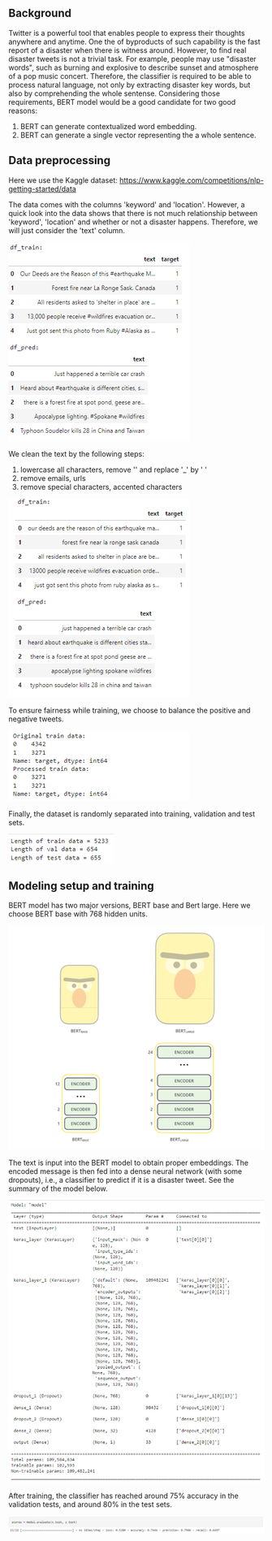 ## Background
Twitter is a powerful tool that enables people to express their thoughts anywhere and anytime. One the of byproducts of such capability is the fast report of a disaster when there is witness around. However, to find real disaster tweets is not a trivial task. For example, people may use "disaster words", such as burning and explosive to describe sunset and atmosphere of a pop music concert. Therefore, the classifier is required to be able to process natural language, not only by extracting disaster key words, but also by comprehending the whole sentense. Considering those requirements, BERT model would be a good candidate for two good reasons:

1. BERT can generate contextualized word embedding.
2. BERT can generate a single vector representing the a whole sentence.

## Data preprocessing
Here we use the Kaggle dataset: https://www.kaggle.com/competitions/nlp-getting-started/data

The data comes with the columns 'keyword' and 'location'. However, a quick look into the data shows that there is not much relationship between 'keyword', 'location' and whether or not a disaster happens. Therefore, we will just consider the 'text' column.

![](images/01_data_preprocessing_1.png)

We clean the text by the following steps:

1. lowercase all characters, remove '\' and replace '_' by ' '
2. remove emails, urls
3. remove special characters, accented characters

![](images/02_data_preprocessing_2.png)

To ensure fairness while training, we choose to balance the positive and negative tweets.

![](images/03_data_preprocessing_3.png)

Finally, the dataset is randomly separated into training, validation and test sets.

![](images/04_data_preprocessing_4.png)

## Modeling setup and training
BERT model has two major versions, BERT base and Bert large. Here we choose BERT base with 768 hidden units.

![](images/BERT_base_large.png)

The text is input into the BERT model to obtain proper embeddings. The encoded message is then fed into a dense neural network (with some dropouts), i.e., a classifier to predict if it is a disaster tweet. See the summary of the model below.

![](images/model_summary.png)


After training, the classifier has reached around 75% accuracy in the validation tests, and around 80% in the test sets.

![](images/results.png)

